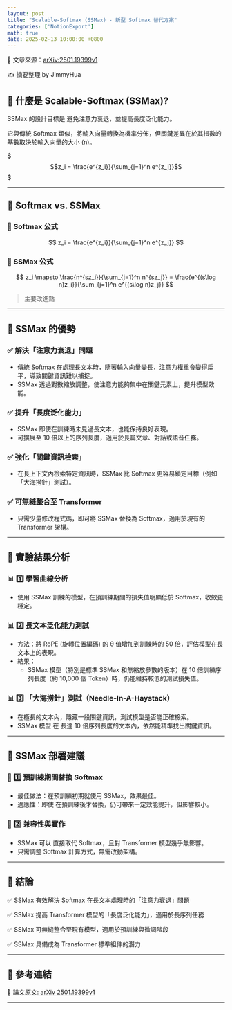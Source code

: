 ```yaml
---
layout: post
title: "Scalable-Softmax (SSMax) - 新型 Softmax 替代方案"
categories: ['NotionExport']
math: true
date: 2025-02-13 10:00:00 +0800
---
```


📌 文章來源：[arXiv:2501.19399v1](https://arxiv.org/abs/2501.19399v1)

✍ 摘要整理 by JimmyHua

## 🔹 什麼是 Scalable-Softmax (SSMax)?

SSMax 的設計目標是 避免注意力衰退，並提高長度泛化能力。

它與傳統 Softmax 類似，將輸入向量轉換為機率分佈，但關鍵差異在於其指數的基數取決於輸入向量的大小 (n)。

$$$z_i = \frac{e^{z_i}}{\sum_{j=1}^n e^{z_j}}$$$

---

## 🔹 Softmax vs. SSMax

### 🔹 Softmax 公式

$$
z_i = \frac{e^{z_i}}{\sum_{j=1}^n e^{z_j}}
$$



### 🔹 SSMax 公式

$$
z_i \mapsto \frac{n^{sz_i}}{\sum_{j=1}^n n^{sz_j}} = \frac{e^{(s\log n)z_i}}{\sum_{j=1}^n e^{(s\log n)z_j}}
$$

> 主要改進點

---

## 🔹 SSMax 的優勢

### ✅ 解決「注意力衰退」問題

- 傳統 Softmax 在處理長文本時，隨著輸入向量變長，注意力權重會變得扁平，導致關鍵資訊難以捕捉。
- SSMax 透過對數縮放調整，使注意力能夠集中在關鍵元素上，提升模型效能。
### ✅ 提升「長度泛化能力」

- SSMax 即使在訓練時未見過長文本，也能保持良好表現。
- 可擴展至 10 倍以上的序列長度，適用於長篇文章、對話或語音任務。
### ✅ 強化「關鍵資訊檢索」

- 在長上下文內檢索特定資訊時，SSMax 比 Softmax 更容易鎖定目標（例如「大海撈針」測試）。
### ✅ 可無縫整合至 Transformer

- 只需少量修改程式碼，即可將 SSMax 替換為 Softmax，適用於現有的 Transformer 架構。
---

## 🔹 實驗結果分析

### 📊 1️⃣ 學習曲線分析

- 使用 SSMax 訓練的模型，在預訓練期間的損失值明顯低於 Softmax，收斂更穩定。
### 📊 2️⃣ 長文本泛化能力測試

- 方法：將 RoPE (旋轉位置編碼) 的 θ 值增加到訓練時的 50 倍，評估模型在長文本上的表現。
- 結果：
  - SSMax 模型（特別是標準 SSMax 和無縮放參數的版本）在 10 倍訓練序列長度（約 10,000 個 Token）時，仍能維持較低的測試損失值。

### 📊 3️⃣ 「大海撈針」測試（Needle-In-A-Haystack）

- 在極長的文本內，隱藏一段關鍵資訊，測試模型是否能正確檢索。
- SSMax 模型 在 長達 10 倍序列長度的文本內，依然能精準找出關鍵資訊。
---

## 🔹 SSMax 部署建議

### 🚀 1️⃣ 預訓練期間替換 Softmax

- 最佳做法：在預訓練初期就使用 SSMax，效果最佳。
- 適應性：即使 在預訓練後才替換，仍可帶來一定效能提升，但影響較小。
### 🔧 2️⃣ 兼容性與實作

- SSMax 可以 直接取代 Softmax，且對 Transformer 模型幾乎無影響。
- 只需調整 Softmax 計算方式，無需改動架構。
---

## 🔹 結論

✅ SSMax 有效解決 Softmax 在長文本處理時的「注意力衰退」問題

✅ SSMax 提高 Transformer 模型的「長度泛化能力」，適用於長序列任務

✅ SSMax 可無縫整合至現有模型，適用於預訓練與微調階段

✅ SSMax 具備成為 Transformer 標準組件的潛力

---

## 📌 參考連結

🔗 [論文原文: arXiv 2501.19399v1](https://arxiv.org/abs/2501.19399v1)

---
